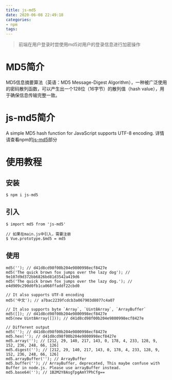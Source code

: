 ```yaml
---
title: js-md5
date: 2020-06-08 22:49:18
categories:
- npm
tags:
---
```


> 前端在用户登录时尝使用md5对用户的登录信息进行加密操作

# MD5简介
MD5信息摘要算法（英语：MD5 Message-Digest Algorithm），一种被广泛使用的密码散列函数，可以产生出一个128位（16字节）的散列值（hash value），用于确保信息传输完整一致。

# js-md5简介
A simple MD5 hash function for JavaScript supports UTF-8 encoding.
详情请查看npm的[js-md5](https://www.npmjs.com/package/js-md5)部分

# 使用教程

## 安装
```
$ npm i js-md5
```

## 引入
```
$ import md5 from 'js-md5'

// 如果在main.js中引入，需要注册
$ Vue.prototype.$md5 = md5
```

## 使用
```
md5(''); // d41d8cd98f00b204e9800998ecf8427e
md5('The quick brown fox jumps over the lazy dog'); // 9e107d9d372bb6826bd81d3542a419d6
md5('The quick brown fox jumps over the lazy dog.'); // e4d909c290d0fb1ca068ffaddf22cbd0
 
// It also supports UTF-8 encoding
md5('中文'); // a7bac2239fcdcb3a067903d8077c4a07
 
// It also supports byte `Array`, `Uint8Array`, `ArrayBuffer`
md5([]); // d41d8cd98f00b204e9800998ecf8427e
md5(new Uint8Array([])); // d41d8cd98f00b204e9800998ecf8427e
 
// Different output
md5(''); // d41d8cd98f00b204e9800998ecf8427e
md5.hex(''); // d41d8cd98f00b204e9800998ecf8427e
md5.array(''); // [212, 29, 140, 217, 143, 0, 178, 4, 233, 128, 9, 152, 236, 248, 66, 126]
md5.digest(''); // [212, 29, 140, 217, 143, 0, 178, 4, 233, 128, 9, 152, 236, 248, 66, 126]
md5.arrayBuffer(''); // ArrayBuffer
md5.buffer(''); // ArrayBuffer, deprecated, This maybe confuse with Buffer in node.js. Please use arrayBuffer instead.
md5.base64(''); // 1B2M2Y8AsgTpgAmY7PhCfg==
```
